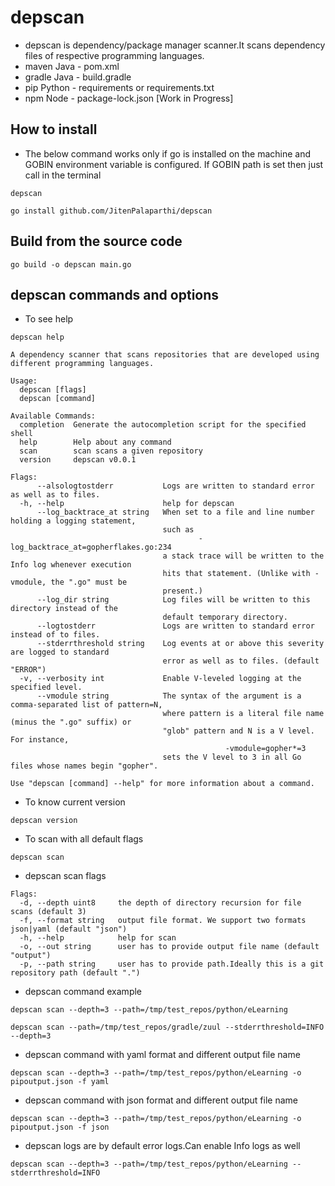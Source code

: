 
# depscan

- depscan is dependency/package manager scanner.It scans dependency files of respective programming languages.
- maven Java    - pom.xml
- gradle Java   - build.gradle
- pip Python    - requirements or requirements.txt
- npm Node      - package-lock.json [Work in Progress]

## How to install

- The below command works only if go is installed on the machine and GOBIN environment variable is configured. If GOBIN path is set then just call in the terminal
```
depscan
```

```
go install github.com/JitenPalaparthi/depscan
```

## Build from the source code

```
go build -o depscan main.go
```

## depscan commands and options

- To see help

```
depscan help
```

```
A dependency scanner that scans repositories that are developed using different programming languages.

Usage:
  depscan [flags]
  depscan [command]

Available Commands:
  completion  Generate the autocompletion script for the specified shell
  help        Help about any command
  scan        scan scans a given repository
  version     depscan v0.0.1

Flags:
      --alsologtostderr           Logs are written to standard error as well as to files.
  -h, --help                      help for depscan
      --log_backtrace_at string   When set to a file and line number holding a logging statement,
                                  such as
                                          -log_backtrace_at=gopherflakes.go:234
                                  a stack trace will be written to the Info log whenever execution
                                  hits that statement. (Unlike with -vmodule, the ".go" must be
                                  present.)
      --log_dir string            Log files will be written to this directory instead of the
                                  default temporary directory.
      --logtostderr               Logs are written to standard error instead of to files.
      --stderrthreshold string    Log events at or above this severity are logged to standard
                                  error as well as to files. (default "ERROR")
  -v, --verbosity int             Enable V-leveled logging at the specified level.
      --vmodule string            The syntax of the argument is a comma-separated list of pattern=N,
                                  where pattern is a literal file name (minus the ".go" suffix) or
                                  "glob" pattern and N is a V level. For instance,
                                                -vmodule=gopher*=3
                                  sets the V level to 3 in all Go files whose names begin "gopher".

Use "depscan [command] --help" for more information about a command.
```

- To know current version

```
depscan version
```

- To scan with all default flags

```
depscan scan
```

- depscan scan flags 

```
Flags:
  -d, --depth uint8     the depth of directory recursion for file scans (default 3)
  -f, --format string   output file format. We support two formats json|yaml (default "json")
  -h, --help            help for scan
  -o, --out string      user has to provide output file name (default "output")
  -p, --path string     user has to provide path.Ideally this is a git repository path (default ".")
  ```

  - depscan command example

  ```
  depscan scan --depth=3 --path=/tmp/test_repos/python/eLearning
  ```

  ```
  depscan scan --path=/tmp/test_repos/gradle/zuul --stderrthreshold=INFO --depth=3
  ```

  - depscan command with yaml format and different output file name
  
  ```
  depscan scan --depth=3 --path=/tmp/test_repos/python/eLearning -o pipoutput.json -f yaml
  ```


  - depscan command with json format and different output file name

 ```
 depscan scan --depth=3 --path=/tmp/test_repos/python/eLearning -o pipoutput.json -f json
 ```

  - depscan logs are by default error logs.Can enable Info logs as well

  ```
  depscan scan --depth=3 --path=/tmp/test_repos/python/eLearning --stderrthreshold=INFO
  ```